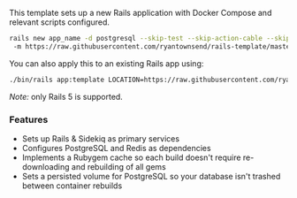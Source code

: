 This template sets up a new Rails application with Docker Compose and relevant scripts configured.

```bash
rails new app_name -d postgresql --skip-test --skip-action-cable --skip-action-mailer --skip-keeps --skip-bundle --skip-listen --skip-spring --api
 -m https://raw.githubusercontent.com/ryantownsend/rails-template/master/template.rb
```

You can also apply this to an existing Rails app using:

```bash
./bin/rails app:template LOCATION=https://raw.githubusercontent.com/ryantownsend/rails-template/master/template.rb
```

*Note:* only Rails 5 is supported.

### Features

* Sets up Rails & Sidekiq as primary services
* Configures PostgreSQL and Redis as dependencies
* Implements a Rubygem cache so each build doesn't require re-downloading and rebuilding of all gems
* Sets a persisted volume for PostgreSQL so your database isn't trashed between container rebuilds
